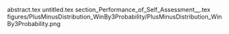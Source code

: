 abstract.tex
untitled.tex
section_Performance_of_Self_Assessment__.tex
figures/PlusMinusDistribution_WinBy3Probability/PlusMinusDistribution_WinBy3Probability.png
